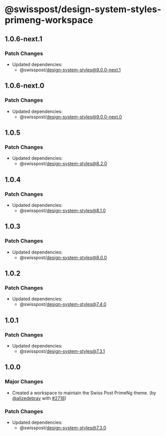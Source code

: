 # @swisspost/design-system-styles-primeng-workspace

## 1.0.6-next.1

### Patch Changes

- Updated dependencies:
  - @swisspost/design-system-styles@9.0.0-next.1

## 1.0.6-next.0

### Patch Changes

- Updated dependencies:
  - @swisspost/design-system-styles@9.0.0-next.0

## 1.0.5

### Patch Changes

- Updated dependencies:
  - @swisspost/design-system-styles@8.2.0

## 1.0.4

### Patch Changes

- Updated dependencies:
  - @swisspost/design-system-styles@8.1.0

## 1.0.3

### Patch Changes

- Updated dependencies:
  - @swisspost/design-system-styles@8.0.0

## 1.0.2

### Patch Changes

- Updated dependencies:
  - @swisspost/design-system-styles@7.4.0

## 1.0.1

### Patch Changes

- Updated dependencies:
  - @swisspost/design-system-styles@7.3.1

## 1.0.0

### Major Changes

- Created a workspace to maintain the Swiss Post PrimeNg theme. (by [@alizedebray](https://github.com/alizedebray) with [#2718](https://github.com/swisspost/design-system/pull/2718))

### Patch Changes

- Updated dependencies:
  - @swisspost/design-system-styles@7.3.0
